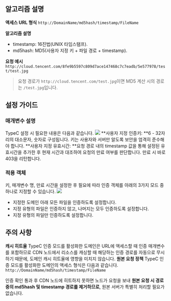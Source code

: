 ## 알고리즘 설명
**액세스 URL 형식**
`http://DomainName/md5hash/timestamp/FileName`

**알고리즘 설명**
- timestamp: 16진법(UNIX 타임스탬프).
- md5hash: MD5(사용자 지정 키 + 파일 경로 + timestamp).

**요청 예시**
`http://cloud.tencent.com/8fe9b5597c809d7ace147468c7c7eadb/5e577978/test/test.jpg`

>요청 경로가 `http://cloud.tencent.com/test.jpg`이면 MD5 계산 시의 경로는 `/test.jpg`입니다.

## 설정 가이드
### 매개변수 설명
TypeC 설정 시 필요한 내용은 다음과 같습니다.
![](https://main.qcloudimg.com/raw/b1fc7e25fa6503cdcd49786e2eda04d3.png)
**사용자 지정 인증키: **6 - 32자리의 대소문자, 숫자로 구성됩니다. 키는 사용자와 서버만 알도록 보안을 엄격히 준수해야 합니다.
**사용자 지정 유효시간: **요청 경로 내의 timestamp 값을 통해 설정된 유효시간을 추가한 후 현재 시간과 대조하여 요청의 만료 여부를 판단합니다. 만료 시 바로 403을 리턴합니다.

### 적용 객체
키, 매개변수 명, 만료 시간을 설정한 후 필요에 따라 인증 객체를 아래의 3가지 모드 중 하나로 지정할 수 있습니다.
![](https://main.qcloudimg.com/raw/1952a0ac13633a87d4b676e52bf2eb10.png)
+ 지정한 도메인 아래 모든 파일을 인증하도록 설정합니다.
+ 지정 유형의 파일은 인증하지 않고, 나머지는 모두 인증하도록 설정합니다.
+ 지정 유형의 파일만 인증하도록 설정합니다.

## 주의 사항
**캐시 히트율**
TypeC 인증 모드를 활성화한 도메인은 URL에 액세스할 때 인증 매개변수를 포함하므로 CDN 노드에서 리소스를 캐싱할 때 해당하는 인증 경로를 자동으로 무시하기 때문에, 도메인 캐시 히트율에 영향을 미치지 않습니다.
**원본 요청 정책**
TypeC 인증 모드를 활성화한 도메인의 액세스 형식은 다음과 같습니다.
`http://DomainName/md5hash/timestamp/FileName`

인증 확인 통과 후 CDN 노드에 히트하지 못하면 노드가 요청을 보내 **원본 요청 시 경로 중의 md5hash 및 timestamp 경로를 제거하므로**, 원본 서버가 특별히 처리할 필요가 없습니다.
